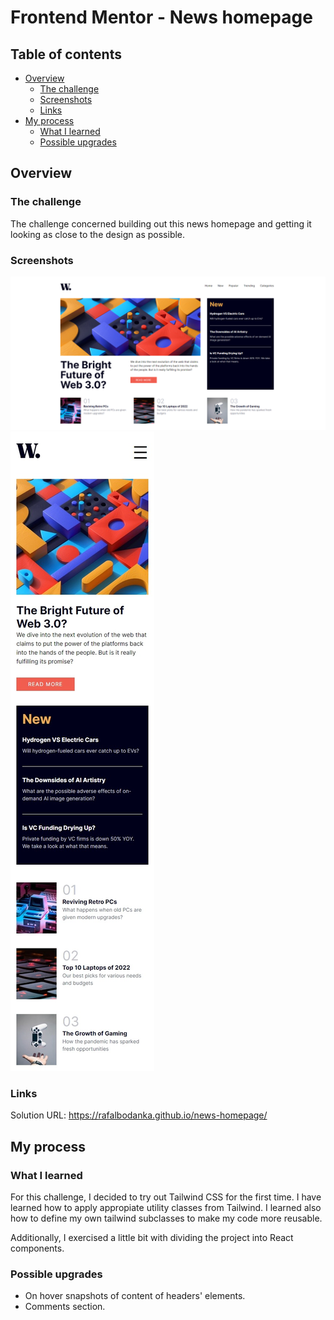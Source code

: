 # Frontend Mentor - News homepage

## Table of contents

- [Overview](#overview)
  - [The challenge](#the-challenge)
  - [Screenshots](#screenshots)
  - [Links](#links)
- [My process](#my-process)
  - [What I learned](#what-i-learned)
  - [Possible upgrades](#possible-upgrades)

## Overview

### The challenge

The challenge concerned building out this news homepage and getting it looking as close to the design as possible.

### Screenshots

![](./screenshot-desktop.png)
![](./screenshot-mobile.png)

### Links

Solution URL: https://rafalbodanka.github.io/news-homepage/

## My process

### What I learned

For this challenge, I decided to try out Tailwind CSS for the first time. I have learned how to apply appropiate utility classes from Tailwind.
I learned also how to define my own tailwind subclasses to make my code more reusable.

Additionally, I exercised a little bit with dividing the project into React components.

### Possible upgrades

 - On hover snapshots of content of headers' elements.
 - Comments section.
